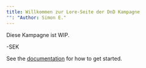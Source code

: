 ```yaml
---
title: Willkommen zur Lore-Seite der DnD Kampagne
"": "Author: Simon E."
---
```


Diese Kampagne ist WIP.

-SEK







See the [documentation](https://quartz.jzhao.xyz) for how to get started.
